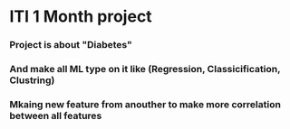# ITI 1 Month project
### Project is about "Diabetes" 
### And make all ML type on it like (Regression, Classicification, Clustring)
### Mkaing new feature from anouther to make more correlation between all features  
